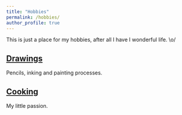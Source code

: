 ```yaml
---
title: "Hobbies"
permalink: /hobbies/
author_profile: true
---
```


This is just a place for my hobbies, after all I have I wonderful life. \o/

## [Drawings](http://fjnovais.github.io/hobbies/Drawings)

Pencils, inking and painting processes.

## [Cooking](http://fjnovais.github.io/hobbies/Cooktime)

My little passion.
